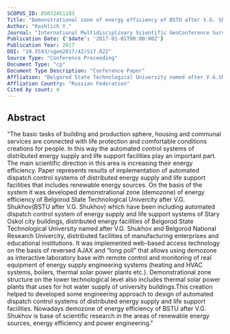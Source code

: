 ```yaml
---
SCOPUS_ID: 85032451193
Title: "Demonstrational zone of energy efficiency of BSTU after V.G. Shukhov"
Author: "Koshlich Y."
Journal: "International Multidisciplinary Scientific GeoConference Surveying Geology and Mining Ecology Management, SGEM"
Publication Date: {'$date': '2017-01-01T00:00:00Z'}
Publication Year: 2017
DOI: "10.5593/sgem2017/42/S17.022"
Source Type: "Conference Proceeding"
Document Type: "cp"
Document Type Description: "Conference Paper"
Affliation: "Belgorod State Technological University named after V.G.Shoukhov"
Affliation Country: "Russian Federation"
Cited by count: 4
---
```


## Abstract
"The basic tasks of building and production sphere, housing and communal services are connected with life protection and comfortable conditions creations for people. In this way the automated control systems of distributed energy supply and life support facilities play an important part. The main scientific direction in this area is increasing their energy efficiency. Paper represents results of implementation of automated dispatch control systems of distributed energy supply and life support facilities that includes renewable energy sources. On the basis of the system it was developed demonstrational zone (demozone) of energy efficiency of Belgorod State Technological Univercity after V.G. Shukhov(BSTU after V.G. Shukhov) which have been including automated dispatch control system of energy supply and life support systems of Stary Oskol city buildings, distributed energy facilities of Belgorod State Technological University named after V.G. Shukhov and Belgorod National Research Univercity, distributed facilities of manufacturing enterprises and educational institutions. It was implemented web-based access technology on the basis of reversed AJAX and “long poll” that allows using demozone as interactive laboratory base with remote control and monitoring of real equipment of energy supply engineering systems (heating and HVAC systems, boilers, thermal solar power plants etc.). Demonstrational zone structure on the lower technological level also includes thermal solar power plants that uses for hot water supply of university buildings.This creation helped to developed some engineering approach to design of automated dispatch control systems of distributed energy supply and life support facilities. Nowadays demozone of energy efficiency of BSTU after V.G. Shukhov is base of scientific research in the areas of renewable energy sources, energy efficiency and power engineering."
